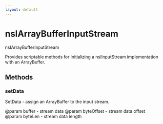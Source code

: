 ```yaml
---
layout: default
---
```


# nsIArrayBufferInputStream #

nsIArrayBufferInputStream

Provides scriptable methods for initializing a nsIInputStream
implementation with an ArrayBuffer.


## Methods ##

### setData ###

SetData - assign an ArrayBuffer to the input stream.

@param buffer    - stream data
@param byteOffset - stream data offset
@param byteLen - stream data length

